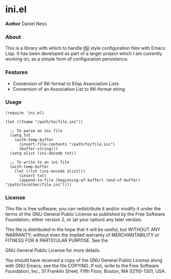 # ini.el
**Author** Daniel Ness  

### About
This is a library with which to handle [INI](http://en.wikipedia.org/wiki/INI_file) style configuration files with 
Emacs Lisp. It has been developed as part of a larger project which I am currently working on, as a simple form of
configuration persistence.

### Features
* Conversion of INI-format to Elisp Association Lists
* Conversion of an Association List to INI-format string

### Usage
```Lisp
(require 'ini.el)

(let ((fname "/path/to/file.ini"))

  ;; To parse an ini file
  (setq txt
    (with-temp-buffer
      (insert-file-contents "/path/to/file.ini")
      (buffer-string)))
  (setq alist (ini-decode txt))

  ;; To write to an ini file
  (with-temp-buffer
    (let ((txt (ini-encode alist)))
      (insert txt)
      (append-to-file (beginning-of-buffer) (end-of-buffer) "/path/to/other/file.ini"))))
```

### License
This file is free software; you can redistribute it and/or modify
it under the terms of the GNU General Public License as published by
the Free Software Foundation; either version 2, or (at your option)
any later version.

This file is distributed in the hope that it will be useful,
but WITHOUT ANY WARRANTY; without even the implied warranty of
MERCHANTABILITY or FITNESS FOR A PARTICULAR PURPOSE.  See the

GNU General Public License for more details.

You should have received a copy of the GNU General Public License
along with GNU Emacs; see the file COPYING.  If not, write to the
Free Software Foundation, Inc., 51 Franklin Street, Fifth Floor,
Boston, MA 02110-1301, USA.